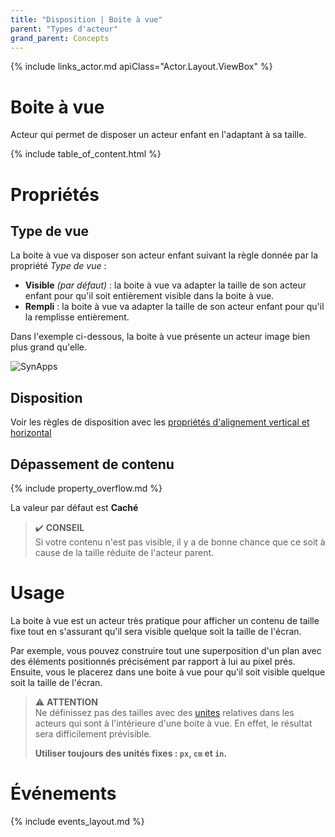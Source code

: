 ```yaml
---
title: "Disposition | Boite à vue"
parent: "Types d'acteur"
grand_parent: Concepts
---
```


{% include links_actor.md apiClass="Actor.Layout.ViewBox" %}

# Boite à vue

Acteur qui permet de disposer un acteur enfant en l'adaptant à sa taille.

{% include table_of_content.html %}

# Propriétés

## Type de vue

La boite à vue va disposer son acteur enfant suivant la règle donnée par la propriété *Type de vue* :

- **Visible** *(par défaut)* : la boite à vue va adapter la taille de son acteur enfant pour qu'il soit entièrement visible dans la boite à vue.
- **Rempli** : la boite à vue va adapter la taille de son acteur enfant pour qu'il la remplisse entièrement.

Dans l'exemple ci-dessous, la boite à vue présente un acteur image bien plus grand qu'elle.

![SynApps](../../assets/concepts/actor/view-box/sample-01.gif)


## Disposition

Voir les règles de disposition avec les [propriétés d'alignement vertical et horizontal](../actor/category-disposition.md#catégorie-disposition-flexible)


## Dépassement de contenu

{% include property_overflow.md %}

La valeur par défaut est **Caché**

> ✔️ **CONSEIL**<br>
> Si votre contenu n'est pas visible, il y a de bonne chance que ce soit à cause de la taille réduite de l'acteur parent.


# Usage

La boite à vue est un acteur très pratique pour afficher un contenu de taille fixe tout en s'assurant qu'il sera visible quelque soit la taille de l'écran.

Par exemple, vous pouvez construire tout une superposition d'un plan avec des éléments positionnés précisément par rapport à lui au pixel prés. Ensuite, vous le placerez dans une boite à vue pour qu'il soit visible quelque soit la taille de l'écran.

> ⚠️ **ATTENTION**<br>
> Ne définissez pas des tailles avec des [unites](../sizes.md) relatives dans les acteurs qui sont à l'intérieure d'une boite à vue. En effet, le résultat sera difficilement prévisible.
>
> **Utiliser toujours des unités fixes : `px`, `cm` et `in`.**


# Événements

{% include events_layout.md %}
